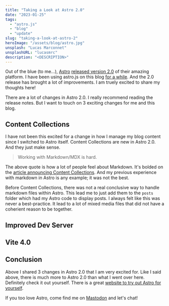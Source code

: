 ```yaml
---
title: "Taking a Look at Astro 2.0"
date: "2023-01-25"
tags:
  - "astro.js"
  - "blog"
  - "update"
slug: "taking-a-look-at-astro-2"
heroImage: "/assets/blog/astro.jpg"
unsplash: "Lucas Marconnet"
unsplashURL: "lucasmrc"
description: "<DESCRIPTION>"
---
```


Out of the blue (to me...), [Astro](https://astro.build) [released version 2.0](https://astro.build/blog/astro-2/) of their amazing platform.
I have been using astro.js on this blog [for a while](/blog/my-switch-from-gatsby-to-astro/).
And the 2.0 release has brought a lot of improvements.
I am truely excited to share my thoughts here!

There are a lot of changes in Astro 2.0.
I really recommend reading the release notes.
But I want to touch on 3 exciting changes for me and this blog.

## Content Collections

I have not been this excited for a change in how I manage my blog content since I switched to Astro itself.
Content Collections are new in Astro 2.0.
And they just make sense.

> Working with Markdown/MDX is hard.

The above quote is how a lot of people feel about Markdown.
It's bolded on the [article announcing Content Collections](https://astro.build/blog/introducing-content-collections/).
And my previous experience with markdown in Astro is any example; it was not the best.

Before Content Collections, there was not a real conclusive way to handle markdown files within Astro.
This lead me to just add them to the `posts` folder which had my Astro code to display posts.
I always felt like this was never a best-practice.
It lead to a lot of mixed media files that did not have a coherient reason to be together.

## Improved Dev Server

## Vite 4.0

## Conclusion

Above I shared 3 changes in Astro 2.0 that I am very excited for.
Like I said above, there is much more to Astro 2.0 than what I went over here.
Definitely check it out yourself.
There is a great [website to try out Astro for yourself](https://astro.new/).

If you too love Astro, come find me on [Mastodon](https://fosstodon.org/@joshfinnie) and let's chat!
